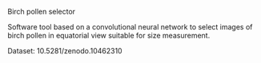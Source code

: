 Birch pollen selector

Software tool based on a convolutional neural network to select images of birch pollen in equatorial view suitable for size measurement. 

Dataset: 10.5281/zenodo.10462310
